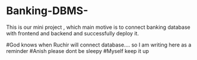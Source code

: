 # Banking-DBMS-
This is our mini project , which main motive is to connect banking database with frontend and backend and successfully deploy it.

#God knows when Ruchir will connect database.... so I am writing here as a reminder
#Anish please dont be sleepy 
#Myself keep it up
